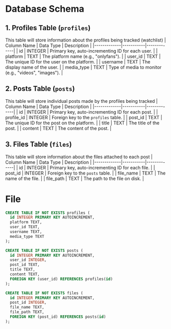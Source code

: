 # Database Schema

## 1. Profiles Table (`profiles`)
This table will store information about the profiles being tracked (watchlist)
| Column Name | Data Type | Description |
|-------------|-----------|-------------|
| id          | INTEGER   | Primary key, auto-incrementing ID for each user. |
| platform    | TEXT      | The platform name (e.g., "onlyfans"). |
| user_id     | TEXT      | The unique ID for the user on the platform. |
| username    | TEXT      | The display name of the user. |
| media_type  | TEXT      | Type of media to monitor (e.g., "videos", "images"). |

## 2. Posts Table (`posts`)
This table will store individual posts made by the profiles being tracked
| Column Name | Data Type | Description |
|-------------|-----------|-------------|
| id          | INTEGER   | Primary key, auto-incrementing ID for each post. |
| profile_id  | INTEGER   | Foreign key to the `profiles` table. |
| post_id     | TEXT      | The unique ID for the post on the platform. |
| title       | TEXT      | The title of the post. |
| content     | TEXT      | The content of the post. |

## 3. Files Table (`files`)
This table will store information about the files attached to each post
| Column Name | Data Type | Description |
|-------------|-----------|-------------|
| id          | INTEGER   | Primary key, auto-incrementing ID for each file. |
| post_id     | INTEGER   | Foreign key to the `posts` table. |
| file_name   | TEXT      | The name of the file. |
| file_path   | TEXT      | The path to the file on disk. |

# File
```sql
CREATE TABLE IF NOT EXISTS profiles (
  id INTEGER PRIMARY KEY AUTOINCREMENT,
  platform TEXT,
  user_id TEXT,
  username TEXT,
  media_type TEXT
);

CREATE TABLE IF NOT EXISTS posts (
  id INTEGER PRIMARY KEY AUTOINCREMENT,
  user_id INTEGER,
  post_id TEXT,
  title TEXT,
  content TEXT,
  FOREIGN KEY (user_id) REFERENCES profiles(id)
);

CREATE TABLE IF NOT EXISTS files (
  id INTEGER PRIMARY KEY AUTOINCREMENT,
  post_id INTEGER,
  file_name TEXT,
  file_path TEXT,
  FOREIGN KEY (post_id) REFERENCES posts(id)
);
```